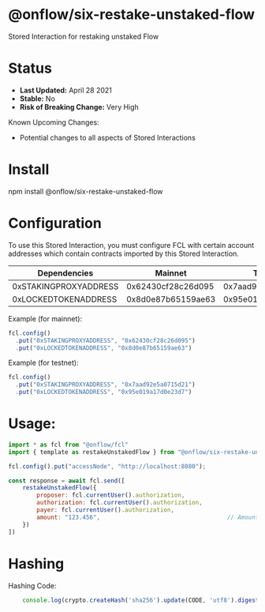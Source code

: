 # @onflow/six-restake-unstaked-flow

Stored Interaction for restaking unstaked Flow

# Status

- **Last Updated:** April 28 2021
- **Stable:** No
- **Risk of Breaking Change:** Very High

Known Upcoming Changes:

- Potential changes to all aspects of Stored Interactions

# Install

npm install @onflow/six-restake-unstaked-flow

# Configuration 

To use this Stored Interaction, you must configure FCL with certain account addresses which contain contracts imported by this Stored Interaction.

| Dependencies          | Mainnet            | Testnet            |
| --------------------- | ------------------ | ------------------ |
| 0xSTAKINGPROXYADDRESS | 0x62430cf28c26d095 | 0x7aad92e5a0715d21 |
| 0xLOCKEDTOKENADDRESS  | 0x8d0e87b65159ae63 | 0x95e019a17d0e23d7 |

Example (for mainnet):

```javascript
fcl.config()
  .put("0xSTAKINGPROXYADDRESS", "0x62430cf28c26d095")
  .put("0xLOCKEDTOKENADDRESS", "0x8d0e87b65159ae63")
```

Example (for testnet):

```javascript
fcl.config()
  .put("0xSTAKINGPROXYADDRESS", "0x7aad92e5a0715d21")
  .put("0xLOCKEDTOKENADDRESS", "0x95e019a17d0e23d7")
```

# Usage:

```javascript
import * as fcl from "@onflow/fcl"
import { template as restakeUnstakedFlow } from "@onflow/six-restake-unstaked-flow"

fcl.config().put("accessNode", "http://localhost:8080");

const response = await fcl.send([
    restakeUnstakedFlow({
        proposer: fcl.currentUser().authorization,
        authorization: fcl.currentUser().authorization,     
        payer: fcl.currentUser().authorization,             
        amount: "123.456",                                    // Amount as a String representing a Cadence UFix64
    })
])

```

# Hashing

Hashing Code:
```javascript
    console.log(crypto.createHash('sha256').update(CODE, 'utf8').digest('hex'))
```